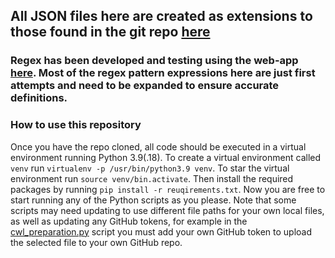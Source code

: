 ## All JSON files here are created as extensions to those found in the git repo [here](https://github.com/eodcgmbh/openeo-processes/tree/7044771f54525f6b613a8fc065f5f7d688eeca35)

### Regex has been developed and testing using the web-app [here](https://regex101.com/r/wApQYM/1). Most of the regex pattern expressions here are just first attempts and need to be expanded to ensure accurate definitions.

### How to use this repository

Once you have the repo cloned, all code should be executed in a virtual environment running Python 3.9(.18). To create a virtual environment called `venv` run `virtualenv -p /usr/bin/python3.9 venv`. To star the virtual environment run `source venv/bin.activate`. Then install the required packages by running `pip install -r reuqirements.txt`. Now you are free to start running any of the Python scripts as you please. Note that some scripts may need updating to use different file paths for your own local files, as well as updating any GitHub tokens, for example in the [cwl_preparation.py](https://github.com/tjellicoe-tpzuk/openeo_processes_update/cwl_preparation.py) script you must add your own GitHub token to upload the selected file to your own GitHub repo.
